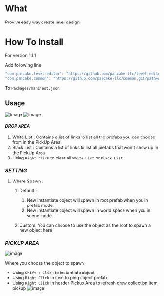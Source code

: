 # What

Provive easy way create level design

# How To Install


For version 1.1.1 

Add following line

```csharp
"com.pancake.level-editor": "https://github.com/pancake-llc/level-editor.git?path=Assets/_Root#1.1.1",
"com.pancake.common": "https://github.com/pancake-llc/common.git?path=Assets/_Root#1.1.5",
```

To `Packages/manifest.json`

## Usage

![image](https://user-images.githubusercontent.com/44673303/163957286-6714b6bc-68f5-46b6-9c9e-c3c7a2e1255b.png) 
![image](https://user-images.githubusercontent.com/44673303/163957353-c9b508ef-3425-4625-96a3-1ba3e09f319c.png)


#### _DROP AREA_

1. White List : Contains a list of links to list all the prefabs you can choose from in the PickUp Area
2. Black List : Contains a list of links to list all prefabs that won't show up in the PickUp Area
3. Using `Right Click` to clear all `White List` or `Black List`


### _SETTING_

1. Where Spawn :
   1. Default : 
      1. New instantiate object will spawn in root prefab when you in prefab mode
      2. New instantiate object will spawn in world space when you in scene mode
   
   2. Custom: You can choose to use the object as the root to spawn a new object here


### _PICKUP AREA_

![image](https://user-images.githubusercontent.com/44673303/163959317-78c6f079-69ee-4bb2-b476-21d8e9f7ce3e.png)

Where you choose the object to spawn

+ Using `Shift + Click` to instantiate object
+ Using `Right Click` in item to ping object prefab
+ Using `Right Click` in header Pickup Area to refresh draw collection item pickup
  ![image](https://user-images.githubusercontent.com/44673303/163969707-bc0beca6-2952-414f-8732-e1e4bcbaa630.png)